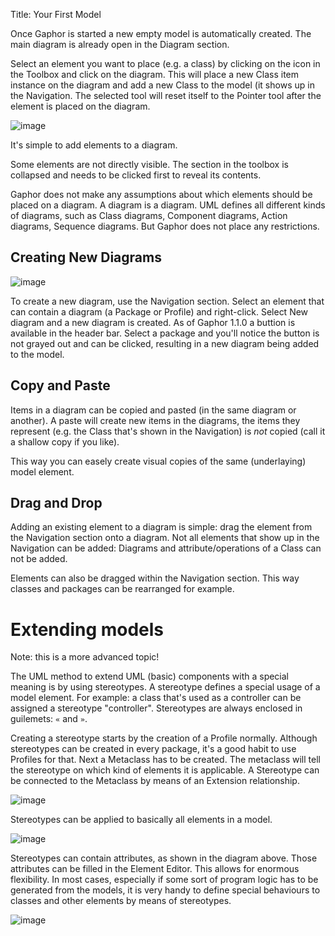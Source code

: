 Title: Your First Model

Once Gaphor is started a new empty model is automatically created. The
main diagram is already open in the Diagram section.

Select an element you want to place (e.g. a class) by clicking on the icon in
the Toolbox and click on the diagram. This will place a new Class item instance
on the diagram and add a new Class to the model (it shows up in the Navigation.
The selected tool will reset itself to the Pointer tool after the element is placed
on the diagram.

![image]({static}/images/oneclass.png)

It's simple to add elements to a diagram.

Some elements are not directly visible. The section in the toolbox is
collapsed and needs to be clicked first to reveal its contents.

Gaphor does not make any assumptions about which elements should be
placed on a diagram. A diagram is a diagram. UML defines all different
kinds of diagrams, such as Class diagrams, Component diagrams, Action
diagrams, Sequence diagrams. But Gaphor does not place any restrictions.

## Creating New Diagrams

![image]({static}/images/navpopup.png)

To create a new diagram, use the Navigation section. Select an element that can
contain a diagram (a Package or Profile) and right-click. Select New diagram
and a new diagram is created. As of Gaphor 1.1.0 a buttion is available in the
header bar. Select a package and you'll notice the button is not grayed out and
can be clicked, resulting in a new diagram being added to the model.

## Copy and Paste

Items in a diagram can be copied and pasted (in the same diagram or
another). A paste will create new items in the diagrams, the items they
represent (e.g. the Class that's shown in the Navigation) is *not*
copied (call it a shallow copy if you like).

This way you can easely create visual copies of the same (underlaying) model element.

## Drag and Drop

Adding an existing element to a diagram is simple: drag the element from
the Navigation section onto a diagram. Not all elements that show up in
the Navigation can be added: Diagrams and attribute/operations of a
Class can not be added.

Elements can also be dragged within the Navigation section. This way
classes and packages can be rearranged for example.

# Extending models

Note: this is a more advanced topic!

The UML method to extend UML (basic) components with a special meaning
is by using stereotypes. A stereotype defines a special usage of a model
element. For example: a class that's used as a controller can be
assigned a stereotype "controller". Stereotypes are always enclosed
in guilemets: `«` and `»`.

Creating a stereotype starts by the creation of a Profile normally.
Although stereotypes can be created in every package, it's a good habit
to use Profiles for that. Next a Metaclass has to be created. The
metaclass will tell the stereotype on which kind of elements it is
applicable. A Stereotype can be connected to the Metaclass by means of
an Extension relationship.

![image]({static}/images/navpopup.png)

Stereotypes can be applied to basically all elements in a model.

![image]({static}/images/stereotypedclass.png)

Stereotypes can contain attributes, as shown in the diagram above. Those
attributes can be filled in the Element Editor. This allows for enormous
flexibility. In most cases, especially if some sort of program logic has
to be generated from the models, it is very handy to define special
behaviours to classes and other elements by means of stereotypes.

![image]({static}/images/stereotypeedit.png)

